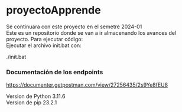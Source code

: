 # proyectoApprende
Se continuara con este proyecto en el semetre 2024-01\
Este es un repositorio donde se van a ir almacenando los avances del proyecto.
Para ejecutar código:\
Ejecutar el archivo init.bat con:

./init.bat


### Documentación de los endpoints
https://documenter.getpostman.com/view/27256435/2s9Ye8fEU8


Version de Python 3.11.6\
Version de pip 23.2.1
